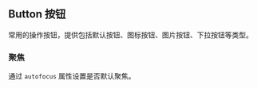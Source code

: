 <div class="demo-header">
<p class="overviewicon">
  <span class="wapi-form-button"/>
</p>

## Button 按钮

<nova-uxlink widget-name="Button"></nova-uxlink>

常用的操作按钮，提供包括默认按钮、图标按钮、图片按钮、下拉按钮等类型。

</div>

### 聚焦

通过 `autofocus` 属性设置是否默认聚焦。

<nova-demo-view link="button/autofocus.vue"></nova-demo-view>

<br />
